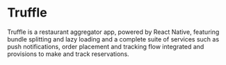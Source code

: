 # Truffle
Truffle is a restaurant aggregator app, powered by React Native, featuring bundle splitting and lazy loading and a complete suite of services such as push notifications, order placement and tracking flow integrated and provisions to make and track reservations.
